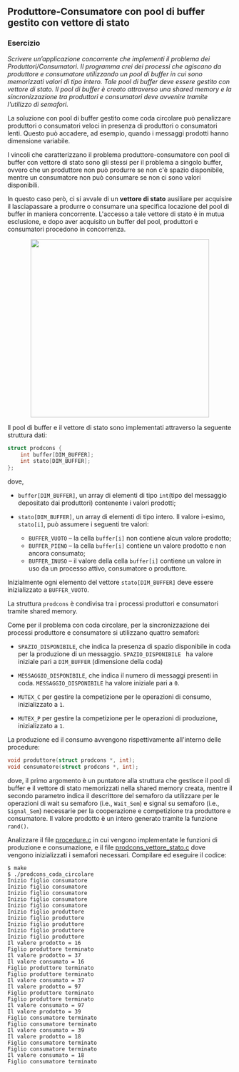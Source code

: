 ## Produttore-Consumatore con pool di buffer gestito con vettore di stato

### Esercizio

*Scrivere un’applicazione concorrente che implementi il problema dei Produttori/Consumatori.
Il programma crei dei processi che agiscano da produttore e consumatore utilizzando un pool di buffer in cui sono memorizzati valori di tipo intero. Tale pool di buffer deve essere gestito con vettore di stato. Il pool di buffer è creato attraverso una shared memory e la sincronizzazione tra produttori e consumatori deve avvenire tramite l'utilizzo di semafori.*

La soluzione con pool di buffer gestito come coda circolare può penalizzare produttori o consumatori veloci in presenza di produttori o consumatori lenti. Questo può accadere, ad esempio, quando i messaggi prodotti hanno dimensione variabile.

I vincoli che caratterizzano il problema produttore-consumatore con pool di buffer con vettore di stato sono gli stessi per il problema a singolo buffer, ovvero che un produttore non può produrre se non c'è spazio disponibile, mentre un consumatore non può consumare se non ci sono valori disponibili.

In questo caso però, ci si avvale di un **vettore di stato** ausiliare per acquisire il lasciapassare a produrre o consumare una specifica locazione del pool di buffer in maniera concorrente.
L'accesso a tale vettore di stato è in mutua esclusione, e dopo aver acquisito un buffer del pool, produttori e consumatori procedono in concorrenza.


<p align="center">
<img src="../images/prod_cons_mult_buffer_vett_stato.png" width="400">
</p>

Il pool di buffer e il vettore di stato sono implementati attraverso la seguente struttura dati:

```c
struct prodcons {
    int buffer[DIM_BUFFER];
    int stato[DIM_BUFFER];
};
```

dove,

- ``buffer[DIM_BUFFER]``, un array di elementi di tipo ``int``(tipo del messaggio depositato dai produttori) contenente i valori prodotti;

- ``stato[DIM_BUFFER]``, un array di elementi di tipo intero. Il valore i-esimo, ``stato[i]``, può assumere i seguenti tre valori:
	- ``BUFFER_VUOTO`` – la cella ``buffer[i]`` non contiene alcun valore prodotto; 
	- ``BUFFER_PIENO`` – la cella ``buffer[i]`` contiene un valore prodotto e non ancora consumato;
	- ``BUFFER_INUSO`` – il valore della cella ``buffer[i]`` contiene un valore in uso da un processo attivo, consumatore o produttore.

Inizialmente ogni elemento del vettore ``stato[DIM_BUFFER]`` deve essere inizializzato a ``BUFFER_VUOTO``.

La struttura ``prodcons`` è condivisa tra i processi produttori e consumatori tramite shared memory.

Come per il problema con coda circolare, per la sincronizzazione dei processi produttore e consumatore si utilizzano quattro semafori: 

- ``SPAZIO_DISPONIBILE``, che indica la presenza di spazio disponibile in coda per la produzione di un messaggio. ``SPAZIO_DISPONIBILE `` ha valore iniziale pari a ``DIM_BUFFER`` (dimensione della coda)

- ``MESSAGGIO_DISPONIBILE``, che indica il numero di messaggi presenti in coda. ``MESSAGGIO_DISPONIBILE`` ha valore iniziale pari a ``0``.

- ``MUTEX_C`` per gestire la competizione per le operazioni di consumo, inizializzato a ``1``.
- ``MUTEX_P`` per gestire la competizione per le operazioni di produzione, inizializzato a ``1``.

La produzione ed il consumo avvengono rispettivamente all'interno delle procedure:

```c
void produttore(struct prodcons *, int);
void consumatore(struct prodcons *, int);
```

dove, il primo argomento è un puntatore alla struttura che gestisce il pool di buffer e il vettore di stato memorizzati nella shared memory creata, mentre il secondo parametro indica il descrittore del semaforo da utilizzare per le operazioni di wait su semaforo (i.e., ``Wait_Sem``) e signal su semaforo (i.e., ``Signal_Sem``) necessarie per la cooperazione e competizione tra produttore e consumatore.
Il valore prodotto è un intero generato tramite la funzione ``rand()``.

Analizzare il file [procedure.c](procedure.c) in cui vengono implementate le funzioni di produzione e consumazione, e il file [prodcons_vettore_stato.c](prodcons_vettore_stato.c) dove vengono inizializzati i semafori necessari.
Compilare ed eseguire il codice:

```console
$ make
$ ./prodcons_coda_circolare
Inizio figlio consumatore
Inizio figlio consumatore
Inizio figlio consumatore
Inizio figlio consumatore
Inizio figlio consumatore
Inizio figlio produttore
Inizio figlio produttore
Inizio figlio produttore
Inizio figlio produttore
Inizio figlio produttore
Il valore prodotto = 16
Figlio produttore terminato
Il valore prodotto = 37
Il valore consumato = 16
Figlio produttore terminato
Figlio produttore terminato
Il valore consumato = 37
Il valore prodotto = 97
Figlio produttore terminato
Figlio produttore terminato
Il valore consumato = 97
Il valore prodotto = 39
Figlio consumatore terminato
Figlio consumatore terminato
Il valore consumato = 39
Il valore prodotto = 18
Figlio consumatore terminato
Figlio consumatore terminato
Il valore consumato = 18
Figlio consumatore terminato
```




